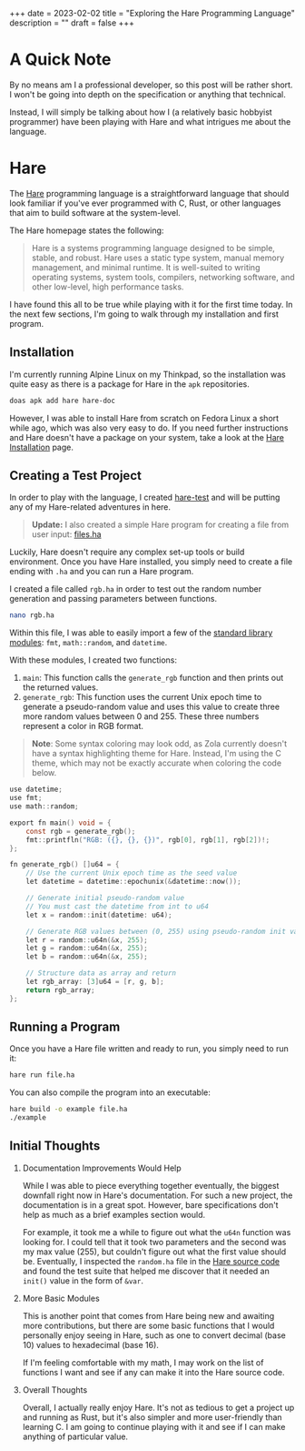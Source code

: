 +++
date = 2023-02-02
title = "Exploring the Hare Programming Language"
description = ""
draft = false
+++

# A Quick Note

By no means am I a professional developer, so this post will be rather short. I
won't be going into depth on the specification or anything that technical.

Instead, I will simply be talking about how I (a relatively basic hobbyist
programmer) have been playing with Hare and what intrigues me about the
language.

# Hare

The [Hare](https://harelang.org) programming language is a straightforward
language that should look familiar if you've ever programmed with C, Rust, or
other languages that aim to build software at the system-level.

The Hare homepage states the following:

> Hare is a systems programming language designed to be simple, stable, and
> robust. Hare uses a static type system, manual memory management, and minimal
> runtime. It is well-suited to writing operating systems, system tools,
> compilers, networking software, and other low-level, high performance tasks.

I have found this all to be true while playing with it for the first time today.
In the next few sections, I'm going to walk through my installation and first
program.

## Installation

I'm currently running Alpine Linux on my Thinkpad, so the installation was quite
easy as there is a package for Hare in the `apk` repositories.

```sh
doas apk add hare hare-doc
```

However, I was able to install Hare from scratch on Fedora Linux a short while
ago, which was also very easy to do. If you need further instructions and Hare
doesn't have a package on your system, take a look at the [Hare
Installation](https://harelang.org/installation/) page.

## Creating a Test Project

In order to play with the language, I created
[hare-test](https://git.sr.ht/~cmc/hare-projects) and will be putting any of my
Hare-related adventures in here.

> **Update:** I also created a simple Hare program for creating a file from user
> input:
> [files.ha](https://git.sr.ht/~cmc/hare-projects/tree/main/item/files/files.ha)

Luckily, Hare doesn't require any complex set-up tools or build environment.
Once you have Hare installed, you simply need to create a file ending with `.ha`
and you can run a Hare program.

I created a file called `rgb.ha` in order to test out the random number
generation and passing parameters between functions.

```sh
nano rgb.ha
```

Within this file, I was able to easily import a few of the [standard library
modules](https://harelang.org/tutorials/stdlib/): `fmt`, `math::random`, and
`datetime`.

With these modules, I created two functions:

1. `main`: This function calls the `generate_rgb` function and then prints out
   the returned values.
2. `generate_rgb`: This function uses the current Unix epoch time to generate a
   pseudo-random value and uses this value to create three more random values
   between 0 and 255. These three numbers represent a color in RGB format.

> **Note**: Some syntax coloring may look odd, as Zola currently doesn't have a
> syntax highlighting theme for Hare. Instead, I'm using the C theme, which may
> not be exactly accurate when coloring the code below.

```c
use datetime;
use fmt;
use math::random;

export fn main() void = {
    const rgb = generate_rgb();
    fmt::printfln("RGB: ({}, {}, {})", rgb[0], rgb[1], rgb[2])!;
};

fn generate_rgb() []u64 = {
    // Use the current Unix epoch time as the seed value
    let datetime = datetime::epochunix(&datetime::now());

    // Generate initial pseudo-random value
    // You must cast the datetime from int to u64
    let x = random::init(datetime: u64);

    // Generate RGB values between (0, 255) using pseudo-random init value
    let r = random::u64n(&x, 255);
    let g = random::u64n(&x, 255);
    let b = random::u64n(&x, 255);

    // Structure data as array and return
    let rgb_array: [3]u64 = [r, g, b];
    return rgb_array;
};
```

## Running a Program

Once you have a Hare file written and ready to run, you simply need to run it:

```sh
hare run file.ha
```

You can also compile the program into an executable:

```sh
hare build -o example file.ha
./example
```

## Initial Thoughts

1. Documentation Improvements Would Help

    While I was able to piece everything together eventually, the biggest
    downfall right now in Hare's documentation. For such a new project, the
    documentation is in a great spot. However, bare specifications don't help as
    much as a brief examples section would.

    For example, it took me a while to figure out what the `u64n` function was
    looking for. I could tell that it took two parameters and the second was my
    max value (255), but couldn't figure out what the first value should be.
    Eventually, I inspected the `random.ha` file in the [Hare source
    code](https://git.sr.ht/~sircmpwn/hare/tree/master/item/math/random/random.ha)
    and found the test suite that helped me discover that it needed an `init()`
    value in the form of `&var`.

2. More Basic Modules

    This is another point that comes from Hare being new and awaiting more
    contributions, but there are some basic functions that I would personally
    enjoy seeing in Hare, such as one to convert decimal (base 10) values to
    hexadecimal (base 16).

    If I'm feeling comfortable with my math, I may work on the list of functions
    I want and see if any can make it into the Hare source code.

3. Overall Thoughts

    Overall, I actually really enjoy Hare. It's not as tedious to get a project
    up and running as Rust, but it's also simpler and more user-friendly than
    learning C. I am going to continue playing with it and see if I can make
    anything of particular value.
